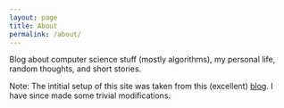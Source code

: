 ```yaml
---
layout: page
title: About
permalink: /about/
---
```


Blog about computer science stuff (mostly algorithms), my personal life, random thoughts, and short stories.

Note: The intitial setup of this site was taken from this (excellent) [blog](https://robert1003.github.io). I have since made some trivial modifications.
